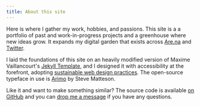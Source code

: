 ```yaml
---
title: About this site
---
```

Here is where I gather my work, hobbies, and passions. This site is a a portfolio of past and work-in-progress projects and a greenhouse where new ideas grow. It expands my digital garden that exists across [Are.na](https://www.are.na/francesco-imola-2o2ng4qooxm/) and [Twitter](https://twitter.com/frn_imola).

I laid the foundations of this site on an heavily modified version of Maxime Vaillancourt's [Jekyll Template](https://github.com/maximevaillancourt/digital-garden-jekyll-template), and I designed it with accessibility at the forefront, adopting [sustainable web design practices](https://www.sustainablewebmanifesto.com/). The open-source typeface in use is [Arimo](https://fonts.google.com/specimen/Arimo#about) by Steve Matteson.

Like it and want to make something similar? The source code is available [on GitHub](https://github.com/francescoimola/my-site) and you can [drop me a message](/contact) if you have any questions.
